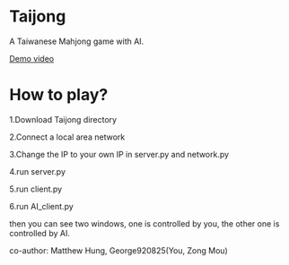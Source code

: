 # Taijong
A Taiwanese Mahjong game with AI.

[Demo video](https://youtu.be/__zzyyOGfK0)

# How to play?
1.Download Taijong directory

2.Connect a local area network

3.Change the IP to your own IP in server.py and network.py

4.run server.py

5.run client.py

6.run AI_client.py

then you can see two windows, one is controlled by you, the other one is controlled by AI.

co-author: Matthew Hung, George920825(You, Zong Mou)
